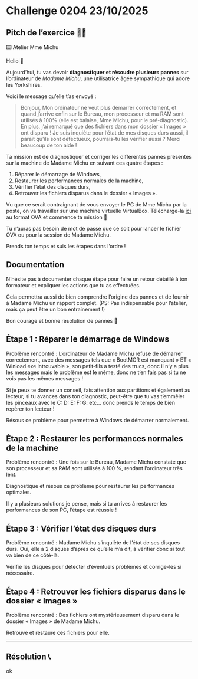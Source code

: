 # Challenge 0204 23/10/2025

## Pitch de l’exercice 🧑‍🏫

⌨️ Atelier Mme Michu

Hello 👋

Aujourd’hui, tu vas devoir **diagnostiquer et résoudre plusieurs pannes** sur l’ordinateur de *Madame Michu*, une utilisatrice âgée sympathique qui adore les Yorkshires.

Voici le message qu’elle t’as envoyé :

> Bonjour,
> Mon ordinateur ne veut plus démarrer correctement, et quand j’arrive enfin sur le Bureau, mon processeur et ma RAM sont utilisés à 100% (elle est balaise, Mme Michu, pour le pré-diagnostic). En plus, j’ai remarqué que des fichiers dans mon dossier « Images » ont disparu ! Je suis inquiète pour l’état de mes disques durs aussi, il parait qu’ils sont défectueux, pourrais-tu les vérifier aussi ?
> Merci beaucoup de ton aide !

Ta mission est de diagnostiquer et corriger les différentes pannes présentes sur la machine de Madame Michu en suivant ces quatre étapes :

1. Réparer le démarrage de Windows,
2. Restaurer les performances normales de la machine,
3. Vérifier l’état des disques durs,
4. Retrouver les fichiers disparus dans le dossier « Images ».

Vu que ce serait contraignant de vous envoyer le PC de Mme Michu par la poste, on va travailler sur une machine virtuelle VirtualBox. Télécharge-la [ici](https://drive.google.com/drive/u/0/folders/1gFLf4c9vBFUtFSUy1Q04AFhvRddjFzzH) au format OVA et commence ta mission 💪

Tu n’auras pas besoin de mot de passe que ce soit pour lancer le fichier OVA ou pour la session de Madame Michu.

Prends ton temps et suis les étapes dans l’ordre !

## Documentation

N’hésite pas à documenter chaque étape pour faire un retour détaillé à ton formateur et expliquer les actions que tu as effectuées.

Cela permettra aussi de bien comprendre l’origine des pannes et de fournir à Madame Michu un rapport complet. (PS: Pas indispensable pour l’atelier, mais ça peut être un bon entrainement !)

Bon courage et bonne résolution de pannes 💪

## Étape 1 : Réparer le démarrage de Windows

Problème rencontré : L’ordinateur de Madame Michu refuse de démarrer correctement, avec des messages tels que « BootMGR est manquant » ET « Winload.exe introuvable », son petit-fils a testé des trucs, donc il n’y a plus les messages mais le problème est le même, donc ne t’en fais pas si tu ne vois pas les mêmes messages !

Si je peux te donner un conseil, fais attention aux partitions et également au lecteur, si tu avances dans ton diagnostic, peut-être que tu vas t’emmêler les pinceaux avec le C: D: E: F: G: etc… donc prends le temps de bien repérer ton lecteur !

Résous ce problème pour permettre à Windows de démarrer normalement.

## Étape 2 : Restaurer les performances normales de la machine

Problème rencontré : Une fois sur le Bureau, Madame Michu constate que son processeur et sa RAM sont utilisés à 100 %, rendant l’ordinateur très lent.

Diagnostique et résous ce problème pour restaurer les performances optimales.

Il y a plusieurs solutions je pense, mais si tu arrives à restaurer les performances de son PC, l’étape est réussie !

## Étape 3 : Vérifier l’état des disques durs

Problème rencontré : Madame Michu s’inquiète de l’état de ses disques durs. Oui, elle a 2 disques d’après ce qu’elle m’a dit, à vérifier donc si tout va bien de ce côté-là.

Vérifie les disques pour détecter d’éventuels problèmes et corrige-les si nécessaire.

## Étape 4 : Retrouver les fichiers disparus dans le dossier « Images »

Problème rencontré : Des fichiers ont mystérieusement disparu dans le dossier « Images » de Madame Michu.

Retrouve et restaure ces fichiers pour elle.

---

## Résolution 📞

ok

